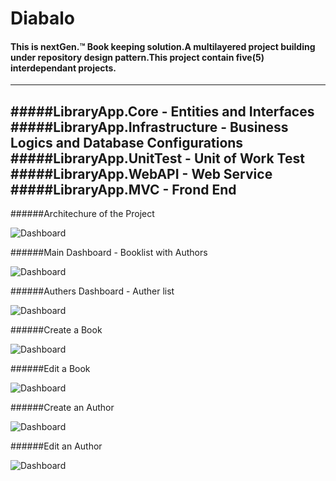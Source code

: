 # Diabalo

#### This is nextGen.™ Book keeping solution.A multilayered project building under repository design pattern.This project contain five(5) interdependant projects.
------

#####LibraryApp.Core           - Entities and Interfaces
#####LibraryApp.Infrastructure - Business Logics and Database Configurations
#####LibraryApp.UnitTest       - Unit of Work Test
#####LibraryApp.WebAPI         - Web Service 
#####LibraryApp.MVC            - Frond End
------

######Architechure of the Project

![Dashboard](http://i.imgur.com/GAL9oZK.png "Main Architechure")

######Main Dashboard - Booklist with Authors

![Dashboard](http://i.imgur.com/jdTkGxF.png "Main Dashboard")

######Authers Dashboard - Auther list

![Dashboard](http://i.imgur.com/tJA4y6b.png "Author Dashboard")

######Create a Book

![Dashboard](http://i.imgur.com/vV1wfDv.png "Create a Book")

######Edit a Book

![Dashboard](http://i.imgur.com/Us2UUYK.png "Edit a Book")

######Create an Author

![Dashboard](http://i.imgur.com/ZD7oPC4.png "Create an Author")

######Edit an Author

![Dashboard](http://i.imgur.com/tdmtOCD.png "Edit an Author")
